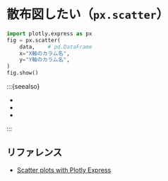 # 散布図したい（``px.scatter``）

```python
import plotly.express as px
fig = px.scatter(
    data,    # pd.DataFrame
    x="X軸のカラム名",
    y="Y軸のカラム名",
)
fig.show()
```

:::{seealso}

- [](../altair/altair-scatter.md)
- [](../hvplot/hvplot-scatter.md)
- [](../pandas/pandas-plot-scatter.md)

:::

## リファレンス

- [Scatter plots with Plotly Express](https://plotly.com/python/line-and-scatter/)
